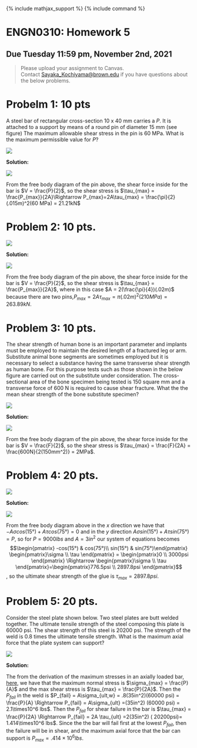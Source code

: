 {% include mathjax_support %}
{% include command %}



# ENGN0310: Homework 5
## Due Tuesday 11:59 pm, November 2nd, 2021




> Please upload your assignment to Canvas.<br/>
> Contact Sayaka_Kochiyama@brown.edu if you have questions about the below problems.   

# Probelm 1: 10 pts
 A steel bar of rectangular cross-section 10 x 40 mm carries a  $P$. It is attached to a support by means of a round pin of diameter 15 mm (see figure) The maximum allowable shear stress in the pin is 60 MPa. What is the maximum permissible value for $P$?

![](./IMG_1415.jpg)

**Solution:**

![](./HW6_1.png)

From the free body diagram of the pin above, the shear force inside for the bar is $V = \frac{P}{2}$, so the shear stress is $\tau_{max} = \frac{P_{max}}{2A}\Rightarrow P_{max}=2A\tau_{max} = \frac{\pi}{2}(.015m)^2(60 MPa) = 21.21kN$



<!-- # Problem 2: 10
Reconsider the geometry given for Problem #1. However, let's ignore the pin this time, i.e., let us assume that the failure does not happen at the pin. The maximum allowable tensile stress for the bar is 120 MPa. What is the maximum permissible value of the for $P$


# Problem 3: 5
Reconsider the geometry given for Problem #1. As before, the maximum allowable shear stress in the pin is 60 MPa. and the  The maximum allowable tensile stress for the bar is 120 MPa. What is the maximum permissible value of the for $P$ -->
# Problem 2: 10 pts.
![](./IMG_1416.jpg)

**Solution:**

![](./HW6_2.png)

From the free body diagram of the pin above, the shear force inside for the bar is $V = \frac{P}{2}$, so the shear stress is $\tau_{max} = \frac{P_{max}}{2A}$, where in this case $A = 2(\frac{\pi}{4})(.02m)$ because there are two pins,$P_{max}=2A\tau_{max} = \pi(.02m)^2(210 MPa) = 263.89kN$.

# Problem 3: 10 pts.

The shear strength of human bone is an important parameter and implants must be employed to maintain the desired length of a fractured leg or arm. Substitute animal bone segments are sometimes employed but it is necessary to select a substance having the same transverse shear strength as human bone. For this purpose tests such as those shown in the below figure  are carried out on the substitute under consideration. The cross-sectional area of the bone specimen being tested is 150 square mm and a transverse force of 600 N is required to cause shear fracture. What the the mean shear strength of the bone substitute specimen?

![](./IMG_1417.jpg)

**Solution:**

![](./HW6_3.png)

From the free body diagram of the pin above, the shear force inside for the bar is $V = \frac{F}{2}$, so the shear stress is $\tau_{max} = \frac{F}{2A} = \frac{600N}{2(150mm^2)} = 2MPa$.

# Problem 4: 20 pts.
![](./IMG_1414.JPG)

**Solution:**

![](./HW6_4.png)

From the free body diagram above in the $x$ direction we have that $-A\sigma cos(15°) + A\tau cos(75°) = 0$ and in the $y$ direction $A\sigma sin(15°) + A\tau sin(75°) = P$, so for $P=9000lbs$ and $A = 3in^2$ our system of equations becomes $$\begin{pmatrix} -cos(15°) & cos(75°)\\ sin(15°) & sin(75°)\end{pmatrix} \begin{pmatrix}\sigma \\ \tau \end{pmatrix} = \begin{pmatrix}0 \\ 3000psi \end{pmatrix} \Rightarrow \begin{pmatrix}\sigma \\ \tau \end{pmatrix}=\begin{pmatrix}776.5psi \\ 2897.8psi \end{pmatrix}$$, so the ultimate shear strength of the glue is $\tau_{max} = 2897.8psi$.

# Problem 5: 20 pts.

Consider the steel plate shown below. Two steel plates are butt welded together. The ultimate tensile strength of the steel composing this plate is 60000 psi.  The shear strength of this steel is 20200 psi. The strength of the weld is 0.8 times the ultimate tensile strength. What is the maximum axial force that the plate system can support?

![](./IMG_1420.jpg)

**Solution:**

The from the derivation of the maximum stresses in an axially loaded bar, [here](https://appliedmechanicslab.github.io/ENGN0310/CourseNotes/Traction/Max.html), we have that the maximum normal stress is $\sigma_{max} = \frac{P}{A}$ and the max shear stress is $\tau_{max} = \frac{P}{2A}$. Then the $P_{fail}$ in the weld is $P_{fail} = A\sigma_{ult,w} = .8(35in^2)(60000 psi) = \frac{P}{A} \Rightarrow P_{fail} = A\sigma_{ult} =(35in^2) (60000 psi) = 2.1\times10^6 lbs$. Then the $P_{fail}$ for shear failure in the bar is $\tau_{max} = \frac{P}{2A} \Rightarrow P_{fail} = 2A \tau_{ult} =2(35in^2) ( 20200psi)= 1.414\times10^6 lbs$. Since the the bar will fail first at the lowest $P_{fail}$, then the failure will be in shear, and the maximum axial force that the bar can support is $P_{max} = .414\times10^6 lbs$.
